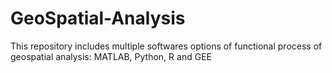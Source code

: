 # GeoSpatial-Analysis
This repository includes multiple softwares options of functional process of geospatial analysis: MATLAB, Python, R and GEE
